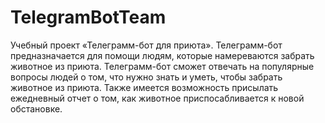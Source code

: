 # TelegramBotTeam
Учебный проект «Телеграмм-бот для приюта».
Телеграмм-бот предназначается для помощи людям, которые намереваются забрать животное из приюта. 
Телеграмм-бот сможет отвечать на популярные вопросы людей о том, что нужно знать и уметь, 
чтобы забрать животное из приюта. Также имеется возможность присылать ежедневный отчет о том,
как животное приспосабливается к новой обстановке.
